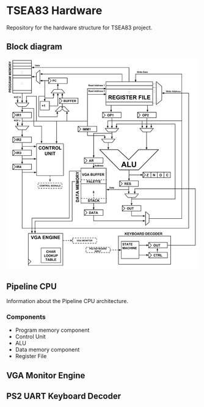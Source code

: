 # TSEA83 Hardware
Repository for the hardware structure for TSEA83 project.

## Block diagram
![Block diagram](blockdiagram.jpg "Block Diagram") 

## Pipeline CPU
Information about the Pipeline CPU architecture.

### Components 
* Program memory component
* Control Unit
* ALU
* Data memory component
* Register File

## VGA Monitor Engine

## PS2 UART Keyboard Decoder





 
